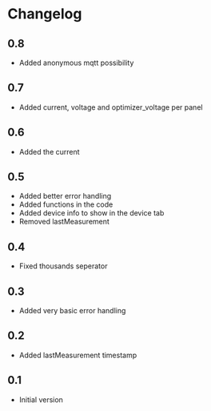 # Changelog
## 0.8
- Added anonymous mqtt possibility

## 0.7
- Added current, voltage and optimizer_voltage per panel
## 0.6
- Added the current

## 0.5
- Added better error handling
- Added functions in the code
- Added device info to show in the device tab
- Removed lastMeasurement

## 0.4
- Fixed thousands seperator

## 0.3
- Added very basic error handling

## 0.2
- Added lastMeasurement timestamp

## 0.1
- Initial version